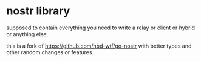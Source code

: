 nostr library
=============

supposed to contain everything you need to write a relay or client or hybrid or anything else.

this is a fork of https://github.com/nbd-wtf/go-nostr with better types and other random changes or features.
